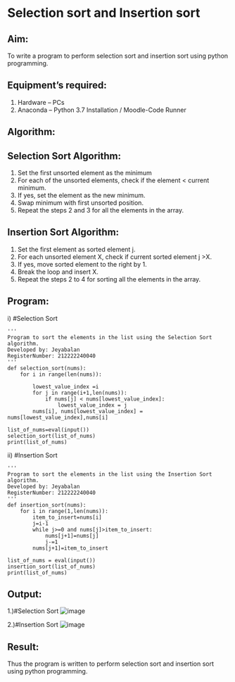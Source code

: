 # Selection sort and Insertion sort
## Aim:
To write a program to perform selection sort and insertion sort using python programming.
## Equipment’s required:
1.	Hardware – PCs
2.	Anaconda – Python 3.7 Installation / Moodle-Code Runner
## Algorithm:
## Selection Sort Algorithm:
1.	Set the first unsorted element as the minimum
2.	For each of the unsorted elements, check if the element < current minimum.
3.	If yes, set the element as the new minimum.
4.	Swap minimum with first unsorted position.
5.	Repeat the steps 2 and 3 for all the elements in the array.
## Insertion Sort Algorithm:
1.	Set the first element as sorted element j.
2.	For each unsorted element X, check if current sorted element j >X.
3.	If yes, move sorted element to the right by 1.
4.	Break the loop and insert X.
5.	Repeat the steps 2 to 4 for sorting all the elements in the array.
## Program:
i)	#Selection Sort
```
''' 
Program to sort the elements in the list using the Selection Sort algorithm.
Developed by: Jeyabalan
RegisterNumber: 212222240040
'''
def selection_sort(nums):
    for i in range(len(nums)):
        
        lowest_value_index =i
        for j in range(i+1,len(nums)):
            if nums[j] < nums[lowest_value_index]:
                lowest_value_index = j
        nums[i], nums[lowest_value_index] = nums[lowest_value_index],nums[i]
    
list_of_nums=eval(input())
selection_sort(list_of_nums)
print(list_of_nums)

```
ii)	#Insertion Sort
```
''' 
Program to sort the elements in the list using the Insertion Sort algorithm.
Developed by: Jeyabalan
RegisterNumber: 212222240040
'''
def insertion_sort(nums):
    for i in range(1,len(nums)):
        item_to_insert=nums[i]
        j=i-1
        while j>=0 and nums[j]>item_to_insert:
            nums[j+1]=nums[j]
            j-=1
        nums[j+1]=item_to_insert    
        
list_of_nums = eval(input())
insertion_sort(list_of_nums)
print(list_of_nums)

```

## Output:
1.)#Selection Sort
![image](https://github.com/jeyaqbalan7/Sorting-Algorithm/assets/119393851/4876986c-b56c-4a50-81ae-851d984009da)

2.)#Insertion Sort
![image](https://github.com/jeyaqbalan7/Sorting-Algorithm/assets/119393851/78ac669b-8c11-4fd0-987e-51baf63c7931)

## Result:
Thus the program is written to perform selection sort and insertion sort using python programming.
